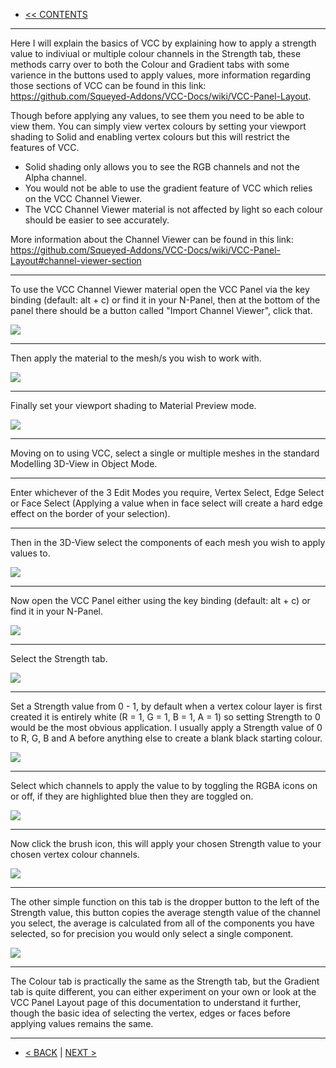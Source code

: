 * [<< CONTENTS](Contents.md)

***

Here I will explain the basics of VCC by explaining how to apply a strength value to indiviual or multiple colour channels in the Strength tab, these methods carry over to both the Colour and Gradient tabs with some varience in the buttons used to apply values, more information regarding those sections of VCC can be found in this link: https://github.com/Squeyed-Addons/VCC-Docs/wiki/VCC-Panel-Layout.

Though before applying any values, to see them you need to be able to view them. You can simply view vertex colours by setting your viewport shading to Solid and enabling vertex colours but this will restrict the features of VCC.

* Solid shading only allows you to see the RGB channels and not the Alpha channel. 
* You would not be able to use the gradient feature of VCC which relies on the VCC Channel Viewer. 
* The VCC Channel Viewer material is not affected by light so each colour should be easier to see accurately.

More information about the Channel Viewer can be found in this link: https://github.com/Squeyed-Addons/VCC-Docs/wiki/VCC-Panel-Layout#channel-viewer-section

***

To use the VCC Channel Viewer material open the VCC Panel via the key binding (default: alt + c) or find it in your N-Panel, then at the bottom of the panel there should be a button called "Import Channel Viewer", click that.

![](https://github.com/Squeyed-Addons/VCC-Docs/blob/main/Media/Images/Getting%20Started%20Import%20CV.jpg?raw=true)

***

Then apply the material to the mesh/s you wish to work with.

![](https://github.com/Squeyed-Addons/VCC-Docs/blob/main/Media/Images/Getting%20Started%20Material%20Selection.jpg?raw=true)

***

Finally set your viewport shading to Material Preview mode.

![](https://github.com/Squeyed-Addons/VCC-Docs/blob/main/Media/Images/Getting%20Started%20Material%20Preview.jpg?raw=true)

***

Moving on to using VCC, select a single or multiple meshes in the standard Modelling 3D-View in Object Mode.

***

Enter whichever of the 3 Edit Modes you require, Vertex Select, Edge Select or Face Select (Applying a value when in face select will create a hard edge effect on the border of your selection).

***

Then in the 3D-View select the components of each mesh you wish to apply values to.

![](https://github.com/Squeyed-Addons/VCC-Docs/blob/main/Media/Images/Getting%20Started%20Component%20Selection%20Apply.jpg?raw=true)

***

Now open the VCC Panel either using the key binding (default: alt + c) or find it in your N-Panel.

![](https://github.com/Squeyed-Addons/VCC-Docs/blob/main/Media/Images/Getting%20Started%20Open%20Panel.jpg?raw=true)

***

Select the Strength tab.

![](https://github.com/Squeyed-Addons/VCC-Docs/blob/main/Media/Images/Getting%20Started%20Tab%20Select.jpg?raw=true)

***

Set a Strength value from 0 - 1, by default when a vertex colour layer is first created it is entirely white (R = 1, G = 1, B = 1, A = 1) so setting Strength to 0 would be the most obvious application. I usually apply a Strength value of 0 to R, G, B and A before anything else to create a blank black starting colour.

![](https://github.com/Squeyed-Addons/VCC-Docs/blob/main/Media/Images/Getting%20Started%20Strength%20Value.jpg?raw=true)

***

Select which channels to apply the value to by toggling the RGBA icons on or off, if they are highlighted blue then they are toggled on.

![](https://github.com/Squeyed-Addons/VCC-Docs/blob/main/Media/Images/Getting%20Started%20Channels.jpg?raw=true)

***

Now click the brush icon, this will apply your chosen Strength value to your chosen vertex colour channels.

![](https://github.com/Squeyed-Addons/VCC-Docs/blob/main/Media/Images/Getting%20Started%20Apply.jpg?raw=true)

***

The other simple function on this tab is the dropper button to the left of the Strength value, this button copies the average stength value of the channel you select, the average is calculated from all of the components you have selected, so for precision you would only select a single component.

![](https://github.com/Squeyed-Addons/VCC-Docs/blob/main/Media/Images/Getting%20Started%20Copy.jpg?raw=true)

***

The Colour tab is practically the same as the Strength tab, but the Gradient tab is quite different, you can either experiment on your own or look at the VCC Panel Layout page of this documentation to understand it further, though the basic idea of selecting the vertex, edges or faces before applying values remains the same.

***

* [< BACK](Installation-&-Upgrading.md) | [NEXT >](Accessing-The-VCC-Panel.md)